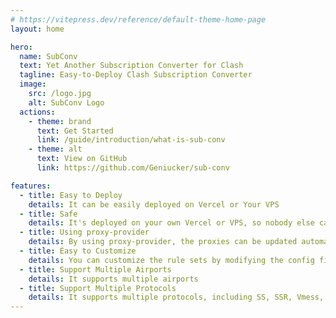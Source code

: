 ```yaml
---
# https://vitepress.dev/reference/default-theme-home-page
layout: home

hero:
  name: SubConv
  text: Yet Another Subscription Converter for Clash
  tagline: Easy-to-Deploy Clash Subscription Converter
  image:
    src: /logo.jpg
    alt: SubConv Logo
  actions:
    - theme: brand
      text: Get Started
      link: /guide/introduction/what-is-sub-conv
    - theme: alt
      text: View on GitHub
      link: https://github.com/Geniucker/sub-conv

features:
  - title: Easy to Deploy
    details: It can be easily deployed on Vercel or Your VPS
  - title: Safe
    details: It's deployed on your own Vercel or VPS, so nobody else can see your data
  - title: Using proxy-provider
    details: By using proxy-provider, the proxies can be updated automatically on any platform
  - title: Easy to Customize
    details: You can customize the rule sets by modifying the config file
  - title: Support Multiple Airports
    details: It supports multiple airports
  - title: Support Multiple Protocols
    details: It supports multiple protocols, including SS, SSR, Vmess, Vless, Trojan, Hysteria. Subscription in base64 format is also supported
---
```



